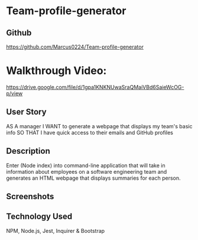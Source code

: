 # Team-profile-generator

## Github
https://github.com/Marcus0224/Team-profile-generator

# Walkthrough Video:
https://drive.google.com/file/d/1gpa1KNKNUwaSraQMaiVBd6SaieWcOG-p/view

## User Story 
AS A manager
I WANT to generate a webpage that displays my team's basic info
SO THAT I have quick access to their emails and GitHub profiles

## Description
Enter (Node index) into command-line application that will take in information about employees on a software engineering team and generates an HTML webpage that displays summaries for each person.

## Screenshots

## Technology Used
NPM, Node.js, Jest, Inquirer & Bootstrap 
